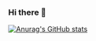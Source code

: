 ### Hi there 👋
[![Anurag's GitHub stats](https://github-readme-stats.vercel.app/api?username=Ritik4388&show_icons=true&theme=gotham&bg_color=00000000)](https://github.com/anuraghazra/github-readme-stats)

<!--
**Ritik4388/Ritik4388** is a ✨ _special_ ✨ repository because its `README.md` (this file) appears on your GitHub profile.

Here are some ideas to get you started:

- 🔭 I’m currently working on ...
- 🌱 I’m currently learning ...
- 👯 I’m looking to collaborate on ...
- 🤔 I’m looking for help with ...
- 💬 Ask me about ...
- 📫 How to reach me: ...
- 😄 Pronouns: ...
- ⚡ Fun fact: ...
-->
